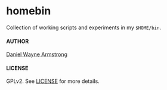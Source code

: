 # homebin

Collection of working scripts and experiments in my `$HOME/bin`.

#### AUTHOR

[Daniel Wayne Armstrong](https://www.circuidipity.com)

#### LICENSE

GPLv2. See [LICENSE](https://github.com/vonbrownie/homebin/blob/master/LICENSE) for more details.
